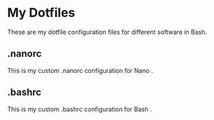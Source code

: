 # My Dotfiles
These are my dotfile configuration files for different software in Bash.
## .nanorc
This is my custom .nanorc configuration for Nano .
## .bashrc
This is my custom .bashrc configuration for Bash .

